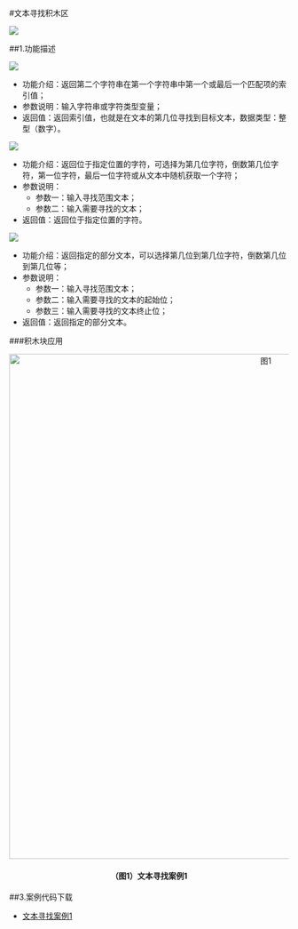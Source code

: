 #文本寻找积木区

![](/media/wenbenxunzhao1.png)

##1.功能描述


![](/media/wenbenxunzhao2.png)

* 功能介绍：返回第二个字符串在第一个字符串中第一个或最后一个匹配项的索引值；
* 参数说明：输入字符串或字符类型变量；
* 返回值：返回索引值，也就是在文本的第几位寻找到目标文本，数据类型：整型（数字）。

![](/media/wenbenxunzhao3.png)

* 功能介绍：返回位于指定位置的字符，可选择为第几位字符，倒数第几位字符，第一位字符，最后一位字符或从文本中随机获取一个字符；
* 参数说明：
    * 参数一：输入寻找范围文本；
    * 参数二：输入需要寻找的文本；
* 返回值：返回位于指定位置的字符。

![](/media/wenbenxunzhao4.png)

* 功能介绍：返回指定的部分文本，可以选择第几位到第几位字符，倒数第几位到第几位等；
* 参数说明：
    * 参数一：输入寻找范围文本；
    * 参数二：输入需要寻找的文本的起始位；
    * 参数三：输入需要寻找的文本终止位；
* 返回值：返回指定的部分文本。




###积木块应用
<div align="center">
    <img src="/media/wenbenxunzhao5.png" alt="图1" width="909">
    <h4>（图1）文本寻找案例1</h4>
</div>  







##3.案例代码下载
* <a href="../download/积木块说明案例源代码/wenbenxunzhaoanli1.txt" download="" target="_blank">文本寻找案例1</a>
